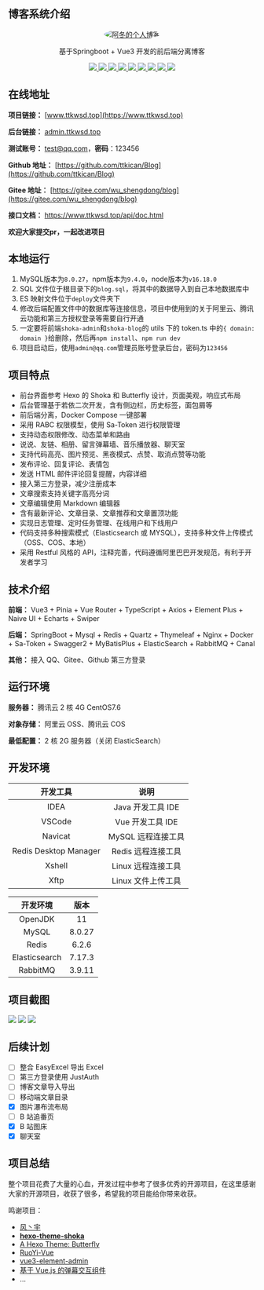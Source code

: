 ## 博客系统介绍

<p align="center">
  <a href="https://www.ttkwsd.top">
    <img src="https://foruda.gitee.com/avatar/1662735858745624876/7774198_wu_shengdong_1662735858.png" alt="阿冬的个人博客" style="border-radius: 50%;">
  </a>
</p>

<p align="center">
   基于Springboot + Vue3 开发的前后端分离博客
</p>

<p align="center">
   <a target="_blank" href="https://github.com/ttkican/Blog">
      <img src="https://img.shields.io/badge/JDK-11-green"/>
      <img src="https://img.shields.io/badge/springboot-2.6.14-green"/>
      <img src="https://img.shields.io/badge/saToken-1.34.0-green"/>
      <img src="https://img.shields.io/badge/vue-3.x-green"/>
      <img src="https://img.shields.io/badge/mysql-8.0.27-green"/>
      <img src="https://img.shields.io/badge/mybatis--plus-3.5.2-green"/>
      <img src="https://img.shields.io/badge/redis-6.2.6-green"/>
      <img src="https://img.shields.io/badge/elasticsearch-7.17.3-green"/>
      <img src="https://img.shields.io/badge/rabbitmq-3.9.11-green"/>
   </a>
</p>

## 在线地址

**项目链接：** [www.ttkwsd.top](https://www.ttkwsd.top)

**后台链接：** [admin.ttkwsd.top](https://admin.ttkwsd.top)

**测试账号：** test@qq.com，**密码**：123456

**Github 地址：** [https://github.com/ttkican/Blog](https://github.com/ttkican/Blog)

**Gitee 地址：** [https://gitee.com/wu_shengdong/blog](https://gitee.com/wu_shengdong/blog)

**接口文档：** https://www.ttkwsd.top/api/doc.html

 **欢迎大家提交pr，一起改进项目** 

## 本地运行

1. MySQL版本为`8.0.27`，npm版本为`9.4.0`，node版本为`v16.18.0`
2. SQL 文件位于根目录下的`blog.sql`，将其中的数据导入到自己本地数据库中
3. ES 映射文件位于`deploy`文件夹下
4. 修改后端配置文件中的数据库等连接信息，项目中使用到的关于阿里云、腾讯云功能和第三方授权登录等需要自行开通
5. 一定要将前端`shoka-admin`和`shoka-blog`的 utils 下的 token.ts 中的`{ domain: domain }`给删除，然后再`npm install`、`npm run dev`
6. 项目启动后，使用`admin@qq.com`管理员账号登录后台，密码为`123456`

## 项目特点

- 前台界面参考 Hexo 的 Shoka 和 Butterfly 设计，页面美观，响应式布局
- 后台管理基于若依二次开发，含有侧边栏，历史标签，面包屑等
- 前后端分离，Docker Compose 一键部署
- 采用 RABC 权限模型，使用 Sa-Token 进行权限管理
- 支持动态权限修改、动态菜单和路由
- 说说、友链、相册、留言弹幕墙、音乐播放器、聊天室
- 支持代码高亮、图片预览、黑夜模式、点赞、取消点赞等功能
- 发布评论、回复评论、表情包
- 发送 HTML 邮件评论回复提醒，内容详细
- 接入第三方登录，减少注册成本
- 文章搜索支持关键字高亮分词
- 文章编辑使用 Markdown 编辑器
- 含有最新评论、文章目录、文章推荐和文章置顶功能
- 实现日志管理、定时任务管理、在线用户和下线用户
- 代码支持多种搜索模式（Elasticsearch 或 MYSQL），支持多种文件上传模式（OSS、COS、本地）
- 采用 Restful 风格的 API，注释完善，代码遵循阿里巴巴开发规范，有利于开发者学习

## 技术介绍

**前端：** Vue3 + Pinia + Vue Router + TypeScript + Axios + Element Plus + Naive UI + Echarts + Swiper

**后端：** SpringBoot + Mysql + Redis + Quartz + Thymeleaf + Nginx + Docker + Sa-Token + Swagger2 + MyBatisPlus +
ElasticSearch + RabbitMQ + Canal

**其他：** 接入 QQ、Gitee、Github 第三方登录

## 运行环境

**服务器：** 腾讯云 2 核 4G CentOS7.6

**对象存储：** 阿里云 OSS、腾讯云 COS

**最低配置：** 2 核 2G 服务器（关闭 ElasticSearch）

## 开发环境

|          开发工具           |          说明          |
|:-----------------------:|:--------------------:|
|          IDEA           |    Java 开发工具 IDE     |
|         VSCode          |     Vue 开发工具 IDE     |
|         Navicat         |     MySQL 远程连接工具     |
|  Redis Desktop Manager  |     Redis 远程连接工具     |
|         Xshell          |     Linux 远程连接工具     |
|          Xftp           |     Linux 文件上传工具     |

|   开发环境    |  版本  |
|:-------------:|:------:|
|    OpenJDK    |   11   |
|     MySQL     | 8.0.27 |
|     Redis     | 6.2.6  |
| Elasticsearch | 7.17.3 |
|   RabbitMQ    | 3.9.11 |

## 项目截图

![](https://static.ttkwsd.top/article/29ebbffccbe4367b8c113f9dee9184fc.png)
![](https://static.ttkwsd.top/article/14f21792d32ceac730dad62798ac353c.png)
![](https://static.ttkwsd.top/article/d4efdf65ea8a393693e317cdebdb6b43.png)

## 后续计划

- [ ] 整合 EasyExcel 导出 Excel
- [ ] 第三方登录使用 JustAuth
- [ ] 博客文章导入导出
- [ ] 移动端文章目录
- [x] 图片瀑布流布局
- [ ] B 站追番页
- [x] B 站图床
- [x] 聊天室

## 项目总结

整个项目花费了大量的心血，开发过程中参考了很多优秀的开源项目，在这里感谢大家的开源项目，收获了很多，希望我的项目能给你带来收获。

鸣谢项目：

- [ 风丶宇 ](https://github.com/X1192176811/blog)
- **[hexo-theme-shoka](https://github.com/amehime/hexo-theme-shoka)**
- [A Hexo Theme: Butterfly](https://github.com/jerryc127/hexo-theme-butterfly)
- [RuoYi-Vue](https://gitee.com/y_project/RuoYi-Vue)
- [vue3-element-admin](https://github.com/youlaitech/vue3-element-admin)
- [基于 Vue.js 的弹幕交互组件](https://github.com/hellodigua/vue-danmaku)
- ...
